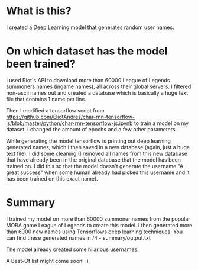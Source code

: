 # What is this?
I created a Deep Learning model that generates random user names. 

# On which dataset has the model been trained?

I used Riot's API to download more than 60000 League of Legends summoners names (ingame names), all across
their global servers. I filtered non-ascii names out and created a database which is 
basically a huge text file that contains 1 name per line.

Then I modified a tensorflow script from https://github.com/EliotAndres/char-rnn-tensorflow-js/blob/master/python/char-rnn-tensorflow-js.ipynb to train a model on my dataset. I changed the amount of epochs and a few other parameters. 


While generating the model tensorflow is printing out deep learning generated names, which I then saved in a new database (again, just a huge text file). I did some cleaning (I removed all names from this new database that have already been in the original database that the model has been trained on. I did this so that the model doesn't generate the username "A great success" when some human already had picked this username and it has been trained on this exact name).

# Summary

I trained my model on more than 60000 summoner names from the popular MOBA game League of Legends to create this model. I then generated more than 6000 new names using Tensorflows deep learning techniques. You can find these generated names in /4 - summary/output.txt


The model already created some hilarious usernames.


A Best-Of list might come soon! :)



